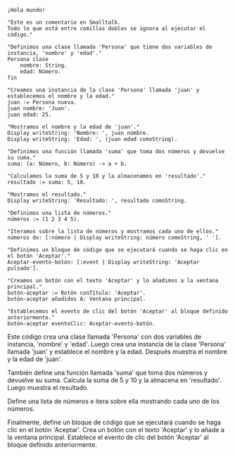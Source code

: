 ```smalltalk
¡Hola mundo!

"Este es un comentario en Smalltalk.
Todo lo que está entre comillas dobles se ignora al ejecutar el código."

"Definimos una clase llamada 'Persona' que tiene dos variables de instancia, 'nombre' y 'edad'."
Persona clase
    nombre: String.
    edad: Número.
fin

"Creamos una instancia de la clase 'Persona' llamada 'juan' y establecemos el nombre y la edad."
juan := Persona nueva.
juan nombre: 'Juan'.
juan edad: 25.

"Mostramos el nombre y la edad de 'juan'."
Display writeString: 'Nombre: ', juan nombre.
Display writeString: 'Edad: ', (juan edad comoString).

"Definimos una función llamada 'suma' que toma dos números y devuelve su suma."
suma: (a: Número, b: Número) -> a + b.

"Calculamos la suma de 5 y 10 y la almacenamos en 'resultado'."
resultado := suma: 5, 10.

"Mostramos el resultado."
Display writeString: 'Resultado: ', resultado comoString.

"Definimos una lista de números."
números := (1 2 3 4 5).

"Iteramos sobre la lista de números y mostramos cada uno de ellos."
números do: [:número | Display writeString: número comoString, ' '].

"Definimos un bloque de código que se ejecutará cuando se haga clic en el botón 'Aceptar'."
Aceptar-evento-botón: [:event | Display writeString: 'Aceptar pulsado'].

"Creamos un botón con el texto 'Aceptar' y lo añadimos a la ventana principal."
botón-aceptar := Botón conTítulo: 'Aceptar'.
botón-aceptar añadidos A: Ventana principal.

"Establecemos el evento de clic del botón 'Aceptar' al bloque definido anteriormente."
botón-aceptar eventoClic: Aceptar-evento-botón.
```

Este código crea una clase llamada 'Persona' con dos variables de instancia, 'nombre' y 'edad'. Luego crea una instancia de la clase 'Persona' llamada 'juan' y establece el nombre y la edad. Después muestra el nombre y la edad de 'juan'.

También define una función llamada 'suma' que toma dos números y devuelve su suma. Calcula la suma de 5 y 10 y la almacena en 'resultado'. Luego muestra el resultado.

Define una lista de números e itera sobre ella mostrando cada uno de los números.

Finalmente, define un bloque de código que se ejecutará cuando se haga clic en el botón 'Aceptar'. Crea un botón con el texto 'Aceptar' y lo añade a la ventana principal. Establece el evento de clic del botón 'Aceptar' al bloque definido anteriormente.
